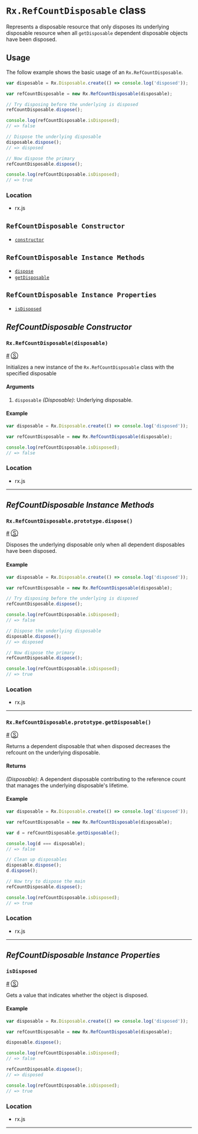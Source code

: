 # `Rx.RefCountDisposable` class #

Represents a disposable resource that only disposes its underlying disposable resource when all `getDisposable` dependent disposable objects have been disposed.

## Usage ##

The follow example shows the basic usage of an `Rx.RefCountDisposable`.

```js
var disposable = Rx.Disposable.create(() => console.log('disposed'));

var refCountDisposable = new Rx.RefCountDisposable(disposable);

// Try disposing before the underlying is disposed
refCountDisposable.dispose();

console.log(refCountDisposable.isDisposed);
// => false

// Dispose the underlying disposable
disposable.dispose();
// => disposed

// Now dispose the primary
refCountDisposable.dispose();

console.log(refCountDisposable.isDisposed);
// => true
```

### Location

- rx.js

## `RefCountDisposable Constructor` ##
- [`constructor`](#rxrefcountdisposabledisposable)

## `RefCountDisposable Instance Methods` ##
- [`dispose`](#rxrefcountdisposableprototypedispose)
- [`getDisposable`](#rxrefcountdisposableprototypegetdisposable)

## `RefCountDisposable Instance Properties` ##
- [`isDisposed`](#isdisposed)

## _RefCountDisposable Constructor_ ##

### <a id="rxrefcountdisposable"></a>`Rx.RefCountDisposable(disposable)`
<a href="#rxrefcountdisposable">#</a> [&#x24C8;](https://github.com/Reactive-Extensions/RxJS/blob/master/src/core/disposables/rxrefcountdisposable.js#L7-L10 "View in source")

Initializes a new instance of the `Rx.RefCountDisposable` class with the specified disposable

#### Arguments
1. `disposable` *(Disposable)*: Underlying disposable.

#### Example
```js
var disposable = Rx.Disposable.create(() => console.log('disposed'));

var refCountDisposable = new Rx.RefCountDisposable(disposable);

console.log(refCountDisposable.isDisposed);
// => false
```

### Location

- rx.js

* * *

## _RefCountDisposable Instance Methods_ ##

### <a id="rxrefcountdisposableprototypedispose"></a>`Rx.RefCountDisposable.prototype.dispose()`
<a href="#rxrefcountdisposableprototypedispose">#</a> [&#x24C8;](https://github.com/Reactive-Extensions/RxJS/blob/master/src/core/disposables/rxrefcountdisposable.js#L30-L35 "View in source")

Disposes the underlying disposable only when all dependent disposables have been disposed.

#### Example

```js
var disposable = Rx.Disposable.create(() => console.log('disposed'));

var refCountDisposable = new Rx.RefCountDisposable(disposable);

// Try disposing before the underlying is disposed
refCountDisposable.dispose();

console.log(refCountDisposable.isDisposed);
// => false

// Dispose the underlying disposable
disposable.dispose();
// => disposed

// Now dispose the primary
refCountDisposable.dispose();

console.log(refCountDisposable.isDisposed);
// => true
```

### Location

- rx.js

* * *

### <a id="rxrefcountdisposableprototypegetdisposable"></a>`Rx.RefCountDisposable.prototype.getDisposable()`
<a href="#rxrefcountdisposableprototypegetdisposable">#</a> [&#x24C8;](https://github.com/Reactive-Extensions/RxJS/blob/master/src/core/disposables/rxrefcountdisposable.js#L18-L20 "View in source")

Returns a dependent disposable that when disposed decreases the refcount on the underlying disposable.

#### Returns
*(Disposable)*: A dependent disposable contributing to the reference count that manages the underlying disposable's lifetime.

#### Example

```js
var disposable = Rx.Disposable.create(() => console.log('disposed'));

var refCountDisposable = new Rx.RefCountDisposable(disposable);

var d = refCountDisposable.getDisposable();

console.log(d === disposable);
// => false

// Clean up disposables
disposable.dispose();
d.dispose();

// Now try to dispose the main
refCountDisposable.dispose();

console.log(refCountDisposable.isDisposed);
// => true
```

### Location

- rx.js

* * *

## _RefCountDisposable Instance Properties_ ##

### <a id="isdisposed"></a>`isDisposed`
<a href="#isdisposed">#</a> [&#x24C8;](https://github.com/Reactive-Extensions/RxJS/blob/master/src/core/disposables/rxrefcountdisposable.js#L8 "View in source")

Gets a value that indicates whether the object is disposed.

#### Example
```js
var disposable = Rx.Disposable.create(() => console.log('disposed'));

var refCountDisposable = new Rx.RefCountDisposable(disposable);

disposable.dispose();

console.log(refCountDisposable.isDisposed);
// => false

refCountDisposable.dispose();
// => disposed

console.log(refCountDisposable.isDisposed);
// => true
```

### Location

- rx.js

* * *
